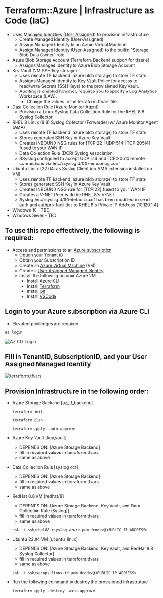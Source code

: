 # Terraform::Azure | Infrastructure as Code (IaC)
* Uses [Managed Identities (User Assigned)](https://learn.microsoft.com/en-us/entra/identity/managed-identities-azure-resources/how-manage-user-assigned-managed-identities?pivots=identity-mi-methods-azp#create-a-user-assigned-managed-identity) to provision infrastructure
   * Create Managed Identity (User-Assigned)
   * Assign Managed Identity to an Azure Virtual Machine.
   * Assign Managed Identity (User-Assigned) to the builtin "Storage Blob Data Owner" role.
* Azure Blob Storage Account (Terraform Backend support for tfstate)
   * Assigns Managed Identity to Azure Blob Storage Account
* Key Vault (VM SSH Key storage)
   * Uses remote TF backend (azure blob storage) to store TF state
   * Assigns Managed Identity to Key Vault Policy for access to read/write Secrets (SSH Keys) to the provisioned Key Vault.
   * Auditing is enabled however, requires you to specify a Log Analytics Workspace (LAW).
     * Change the values in the terraform.tfvars file.
* Data Collection Rule (Azure Monitor Agent)
   * Provision a Linux Syslog Data Collection Rule for the RHEL 8.8 Syslog Collector
* RHEL 8 Linux (8.8) Syslog Collector (Forwarder) w/ Azure Monitor Agent (AMA)
  * Uses remote TF backend (azure blob storage) to store TF state
  * Stores generated SSH Key in Azure Key Vault
  * Creates INBOUND NSG rules for [TCP:22 | UDP:514 | TCP:20514] fused to your WAN IP
  * Data Collection Rule (DCR) Syslog Association
  * RSyslog configured to accept UDP:514 and TCP:20514 remote connections via /etc/rsyslog.d/00-remotelog.conf
* Ubuntu Linux (22.04) as Syslog Client (no AMA extension installed on VM)
  * Uses remote TF backend (azure blob storage) to store TF state
  * Stores generated SSH Key in Azure Key Vault
  * Creates INBOUND NSG rule for [TCP:22] fused to your WAN IP
  * Creates a V-NET Peer with the RHEL 8's V-NET
  * Syslog /etc/rsyslog.d/50-default.conf has been modified to send auth and authpriv facilities to RHEL 8's Private IP Address [10.120.1.4]
* Windows 10 - TBD
* Windows Sever - TBD

## To use this repo effectively, the following is required:
* Access and permissions to an [Azure subscription](https://azure.microsoft.com/en-us/free)
  * Obtain your Tenant ID
  * Obtain your Subscription ID
  * Create an [Azure Virtual Machine](https://learn.microsoft.com/en-us/azure/virtual-machines/windows/quick-create-portal) (VM)
  * Create a [User Assigned Managed Identity](https://learn.microsoft.com/en-us/azure/active-directory/managed-identities-azure-resources/how-manage-user-assigned-managed-identities?pivots=identity-mi-methods-azp#create-a-user-assigned-managed-identity)
  * Install the following on your Azure VM.
    * Install [Azure CLI](https://learn.microsoft.com/en-us/cli/azure/install-azure-cli)
    * Install [Terraform](https://developer.hashicorp.com/terraform/tutorials/aws-get-started/install-cli)
    * Install [Git](https://github.com/git-guides/install-git)
    * Install [VSCode](https://code.visualstudio.com/docs/setup/setup-overview)

## Login to your Azure subscription via Azure CLI
* Elevated priviledges are required
```console
az login
```
![AZ CLI Login](https://github.com/dcodev1702/azure_iac/assets/32214072/bbfff05e-1fee-482c-b681-d59e6d7b66ae)


## Fill in TenantID, SubscriptionID, and your User Assigned Managed Identity
![terraform.tfvars](https://github.com/dcodev1702/azure_iac/assets/32214072/550a9b2e-2b6d-4966-98cb-34446ab0c6f2)

## Provision Infrastructure in the following order:
* Azure Storage Backend [az_tf_backend]
  ```console
  terraform init
  ```
  ```console
  terraform plan
  ```
  ```console
  terraform apply -auto-approve
  ```
* Azure Key Vault [key_vault]
  * DEPENDS ON: [Azure Storage Backend]
  * fill in required values in terraform.tfvars
  * same as above
* Data Collection Rule [syslog dcr]
  * DEPENDS ON: [Azure Storage Backend]
  * fill in required values in terraform.tfvars
  * same as above
* RedHat 8.8 VM [redhat/8]
  * DEPENDS ON: [Azure Storage Backend, Key Vault, and Data Collection Rule (Syslog)]
  * fill in required values in terraform.tfvars
  * same as above
  ```console
  ssh -i ssh/rhel88-rsyslog-azure.pem dcodev@<PUBLIC_IP_ADDRESS>
  ```
* Ubuntu 22.04 VM [ubuntu_linux]
  * DEPENDS ON: [Azure Storage Backend, Key Vault, and RedHat 8.8 Syslog Collector]
  * fill in required values in terraform.tfvars
  * same as above
  ```console
  ssh -i ssh/secops-linux-tf.pem dcodev@<PUBLIC_IP_ADDRESS>
  ```
  
* Run the following command to destroy the provisioned infrastruture
  ```console
  terraform apply -destroy -auto-approve
  ```
